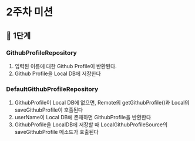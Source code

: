 # 2주차 미션
## 🎲  1단계
### GithubProfileRepository
1. 입력된 이름에 대한 Github Profile이 반환된다.
2. Github Profile을 Local DB에 저장한다

### DefaultGithubProfileRepository
1. GithubProfile이 Local DB에 없으면, Remote의 getGithubProfile()과 Local의 saveGithubProfile이 호출된다
2. userName이 Local DB에 존재하면 GithubProfile을 반환한다
3. GithubProfile을 LocalDB에 저장할 때 LocalGithubProfileSource의 saveGithubProfile 메소드가 호출된다